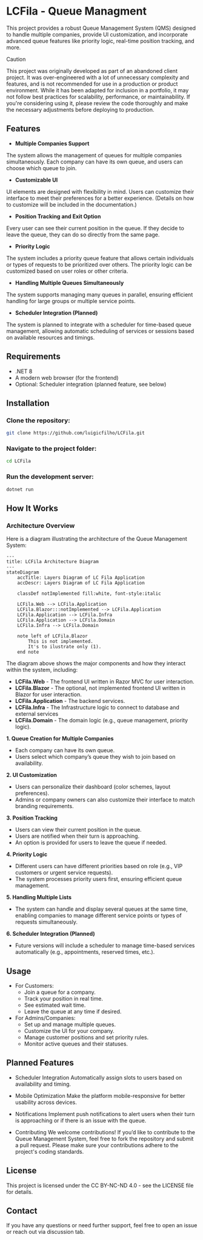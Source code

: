 # LCFila - Queue Managment

This project provides a robust Queue Management System (QMS) designed to handle multiple companies, provide UI customization, and incorporate advanced queue features like priority logic, real-time position tracking, and more.

> [!CAUTION]
> This project was originally developed as part of an abandoned client project. It was over-engineered with a lot of unnecessary complexity and features, and is not recommended for use in a production or product environment. While it has been adapted for inclusion in a portfolio, it may not follow best practices for scalability, performance, or maintainability. If you're considering using it, please review the code thoroughly and make the necessary adjustments before deploying to production.


## Features
- **Multiple Companies Support**

The system allows the management of queues for multiple companies simultaneously. Each company can have its own queue, and users can choose which queue to join.

- **Customizable UI**

UI elements are designed with flexibility in mind. Users can customize their interface to meet their preferences for a better experience. (Details on how to customize will be included in the documentation.)

- **Position Tracking and Exit Option**

Every user can see their current position in the queue. If they decide to leave the queue, they can do so directly from the same page.

- **Priority Logic**

The system includes a priority queue feature that allows certain individuals or types of requests to be prioritized over others. The priority logic can be customized based on user roles or other criteria.

- **Handling Multiple Queues Simultaneously**

The system supports managing many queues in parallel, ensuring efficient handling for large groups or multiple service points.

- **Scheduler Integration (Planned)**

The system is planned to integrate with a scheduler for time-based queue management, allowing automatic scheduling of services or sessions based on available resources and timings.

## Requirements
- .NET 8
- A modern web browser (for the frontend)
- Optional: Scheduler integration (planned feature, see below)

## Installation

### Clone the repository:
```bash
git clone https://github.com/luigicfilho/LCFila.git
```
### Navigate to the project folder:

```bash
cd LCFila
```

### Run the development server:

```bash
dotnet run
```

## How It Works

### Architecture Overview
Here is a diagram illustrating the architecture of the Queue Management System:

```mermaid
---
title: LCFila Architecture Diagram
---
stateDiagram
    accTitle: Layers Diagram of LC Fila Application
    accDescr: Layers Diagram of LC Fila Application

    classDef notImplemented fill:white, font-style:italic

    LCFila.Web --> LCFila.Application 
    LCFila.Blazor:::notImplemented --> LCFila.Application
    LCFila.Application --> LCFila.Infra
    LCFila.Application --> LCFila.Domain
    LCFila.Infra --> LCFila.Domain

    note left of LCFila.Blazor
        This is not implemented.
        It's to ilustrate only (1).
    end note
```

The diagram above shows the major components and how they interact within the system, including:

- **LCFila.Web** - The frontend UI written in Razor MVC for user interaction.
- **LCFila.Blazor** - The optional, not implemented frontend UI written in Blazor for user interaction.
- **LCFila.Application** - The backend services.
- **LCFila.Infra** - The Infrastructure logic to connect to database and external services
- **LCFila.Domain** - The domain logic (e.g., queue management, priority logic).


**1. Queue Creation for Multiple Companies**
- Each company can have its own queue.
- Users select which company’s queue they wish to join based on availability.

**2. UI Customization**
- Users can personalize their dashboard (color schemes, layout preferences).
- Admins or company owners can also customize their interface to match branding requirements.

**3. Position Tracking**
- Users can view their current position in the queue.
- Users are notified when their turn is approaching.
- An option is provided for users to leave the queue if needed.

**4. Priority Logic**
- Different users can have different priorities based on role (e.g., VIP customers or urgent service requests).
- The system processes priority users first, ensuring efficient queue management.

**5. Handling Multiple Lists**
- The system can handle and display several queues at the same time, enabling companies to manage different service points or types of requests simultaneously.

**6. Scheduler Integration (Planned)**
- Future versions will include a scheduler to manage time-based services automatically (e.g., appointments, reserved times, etc.).

## Usage

- For Customers:
    - Join a queue for a company.
    - Track your position in real time.
    - See estimated wait time.
    - Leave the queue at any time if desired.
- For Admins/Companies:
    - Set up and manage multiple queues.
    - Customize the UI for your company.
    - Manage customer positions and set priority rules.
    - Monitor active queues and their statuses.

## Planned Features
- Scheduler Integration
Automatically assign slots to users based on availability and timing.

- Mobile Optimization
Make the platform mobile-responsive for better usability across devices.

- Notifications
Implement push notifications to alert users when their turn is approaching or if there is an issue with the queue.

- Contributing
We welcome contributions! If you’d like to contribute to the Queue Management System, feel free to fork the repository and submit a pull request. Please make sure your contributions adhere to the project's coding standards.

## License
This project is licensed under the CC BY-NC-ND 4.0 - see the LICENSE file for details.

## Contact
If you have any questions or need further support, feel free to open an issue or reach out via discussion tab.
